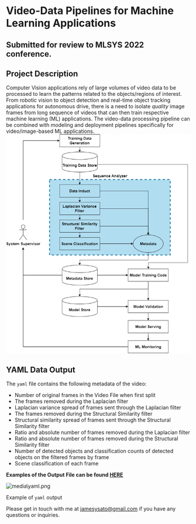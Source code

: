 # Video-Data Pipelines for Machine Learning Applications 

## Submitted for review to MLSYS 2022 conference.

## Project Description
Computer Vision applications rely of large volumes of video data to be processed to learn the patterns related to the objects/regions of interest. From robotic vision to object detection and real-time object tracking applications for autonomous drive, there is a need to isolate _quality_ image frames from long sequence of videos that can then train respective machine learning (ML) applications. The video-data processing pipeline can be combined with modeling and deployment pipelines specifically for video/image-based ML applications. 
<img src=".media\Process-Overview.png" alt=".media\Process-Overview.png"></img>

## YAML Data Output
The `yaml` file contains the following metadata of the video:
- Number of original frames in the Video File when first split
- The frames removed during the Laplacian filter
- Laplacian variance spread of frames sent through the Laplacian filter
- The frames removed during the Structural Similarity filter
- Structural similarity spread of frames sent through the Structural Similarity filter
- Ratio and absolute number of frames removed during the Laplacian filter
- Ratio and absolute number of frames removed during the Structural Similarity filter
- Number of detected objects and classification counts of detected objects on the filtered frames by frame
- Scene classification of each frame

**Examples of the Output File can be found [HERE](https://github.com/James-Yuichi-Sato/MLSYS-2022-Video-Pipeline/Output-Examples/)**

<img src="media\yaml.png" alt="media\yaml.png"></img>

Example of `yaml` output

Please get in touch with me at jamesysato@gmail.com if you have any questions or inquiries.